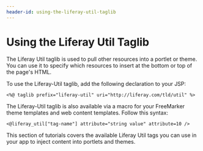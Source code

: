 ```yaml
---
header-id: using-the-liferay-util-taglib
---
```


# Using the Liferay Util Taglib

The Liferay Util taglib is used to pull other resources into a portlet or theme. 
You can use it to specify which resources to insert at the bottom or top of the 
page's HTML. 

To use the Liferay-Util taglib, add the following declaration to your JSP:

    <%@ taglib prefix="liferay-util" uri="http://liferay.com/tld/util" %>

The Liferay-Util taglib is also available via a macro for your FreeMarker theme 
templates and web content templates. Follow this syntax:

    <@liferay_util["tag-name"] attribute="string value" attribute=10 />

This section of tutorials covers the available Liferay Util tags you can use in 
your app to inject content into portlets and themes. 
